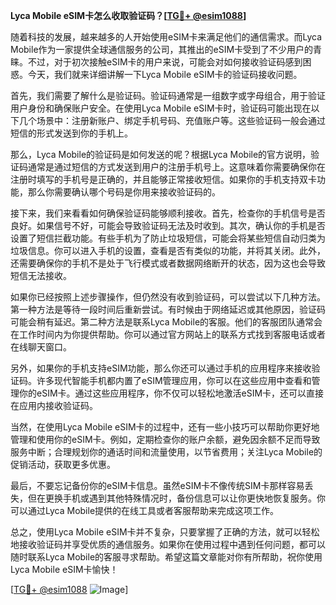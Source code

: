 **Lyca Mobile eSIM卡怎么收取验证码？[[TG💪+ @esim1088](https://t.me/s/esim1088)]**

随着科技的发展，越来越多的人开始使用eSIM卡来满足他们的通信需求。而Lyca Mobile作为一家提供全球通信服务的公司，其推出的eSIM卡受到了不少用户的青睐。不过，对于初次接触eSIM卡的用户来说，可能会对如何接收验证码感到困惑。今天，我们就来详细讲解一下Lyca Mobile eSIM卡的验证码接收问题。

首先，我们需要了解什么是验证码。验证码通常是一组数字或字母组合，用于验证用户身份和确保账户安全。在使用Lyca Mobile eSIM卡时，验证码可能出现在以下几个场景中：注册新账户、绑定手机号码、充值账户等。这些验证码一般会通过短信的形式发送到你的手机上。

那么，Lyca Mobile的验证码是如何发送的呢？根据Lyca Mobile的官方说明，验证码通常是通过短信的方式发送到用户的注册手机号上。这意味着你需要确保你在注册时填写的手机号是正确的，并且能够正常接收短信。如果你的手机支持双卡功能，那么你需要确认哪个号码是你用来接收验证码的。

接下来，我们来看看如何确保验证码能够顺利接收。首先，检查你的手机信号是否良好。如果信号不好，可能会导致验证码无法及时收到。其次，确认你的手机是否设置了短信拦截功能。有些手机为了防止垃圾短信，可能会将某些短信自动归类为垃圾信息。你可以进入手机的设置，查看是否有类似的功能，并将其关闭。此外，还需要确保你的手机不是处于飞行模式或者数据网络断开的状态，因为这也会导致短信无法接收。

如果你已经按照上述步骤操作，但仍然没有收到验证码，可以尝试以下几种方法。第一种方法是等待一段时间后重新尝试。有时候由于网络延迟或其他原因，验证码可能会稍有延迟。第二种方法是联系Lyca Mobile的客服。他们的客服团队通常会在工作时间内为你提供帮助。你可以通过官方网站上的联系方式找到客服电话或者在线聊天窗口。

另外，如果你的手机支持eSIM功能，那么你还可以通过手机的应用程序来接收验证码。许多现代智能手机都内置了eSIM管理应用，你可以在这些应用中查看和管理你的eSIM卡。通过这些应用程序，你不仅可以轻松地激活eSIM卡，还可以直接在应用内接收验证码。

当然，在使用Lyca Mobile eSIM卡的过程中，还有一些小技巧可以帮助你更好地管理和使用你的eSIM卡。例如，定期检查你的账户余额，避免因余额不足而导致服务中断；合理规划你的通话时间和流量使用，以节省费用；关注Lyca Mobile的促销活动，获取更多优惠。

最后，不要忘记备份你的eSIM卡信息。虽然eSIM卡不像传统SIM卡那样容易丢失，但在更换手机或遇到其他特殊情况时，备份信息可以让你更快地恢复服务。你可以通过Lyca Mobile提供的在线工具或者客服帮助来完成这项工作。

总之，使用Lyca Mobile eSIM卡并不复杂，只要掌握了正确的方法，就可以轻松地接收验证码并享受优质的通信服务。如果你在使用过程中遇到任何问题，都可以随时联系Lyca Mobile的客服寻求帮助。希望这篇文章能对你有所帮助，祝你使用Lyca Mobile eSIM卡愉快！

[[TG💪+ @esim1088](https://t.me/s/esim1088) ![Image](https://i.postimg.cc/4NQfJmqS/Snipaste-2025-05-13-00-14-12.png)]